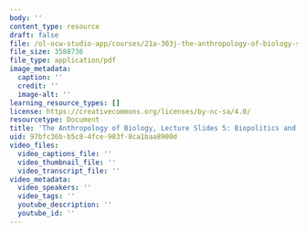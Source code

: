 ```yaml
---
body: ''
content_type: resource
draft: false
file: /ol-ocw-studio-app/courses/21a-303j-the-anthropology-of-biology-spring-2022/mit21a_303js22_lec5.pdf
file_size: 3588736
file_type: application/pdf
image_metadata:
  caption: ''
  credit: ''
  image-alt: ''
learning_resource_types: []
license: https://creativecommons.org/licenses/by-nc-sa/4.0/
resourcetype: Document
title: 'The Anthropology of Biology, Lecture Slides 5: Biopolitics and Reproduction'
uid: 97bfc36b-b5c8-4fce-903f-8ca1baa8900d
video_files:
  video_captions_file: ''
  video_thumbnail_file: ''
  video_transcript_file: ''
video_metadata:
  video_speakers: ''
  video_tags: ''
  youtube_description: ''
  youtube_id: ''
---
```

